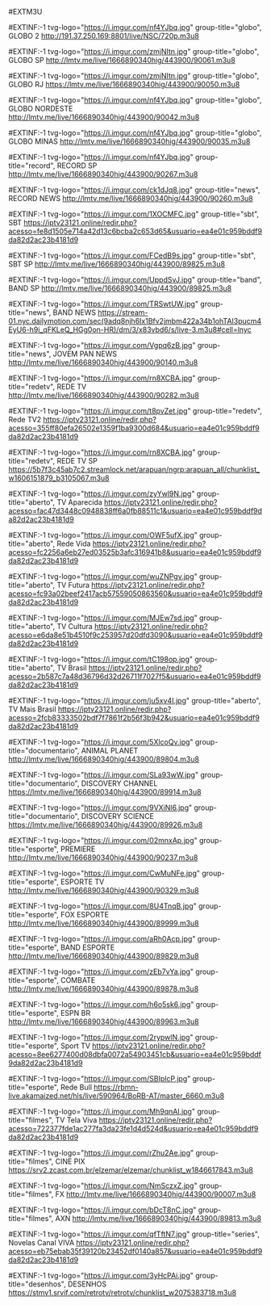 #EXTM3U

#EXTINF:-1 tvg-logo="https://i.imgur.com/nf4YJbq.jpg" group-title="globo", GLOBO 2
http://191.37.250.169:8801/live/NSC/720p.m3u8

#EXTINF:-1 tvg-logo="https://i.imgur.com/zmjNItn.jpg" group-title="globo", GLOBO SP
http://lmtv.me/live/1666890340hig/443900/90061.m3u8

#EXTINF:-1 tvg-logo="https://i.imgur.com/zmjNItn.jpg" group-title="globo", GLOBO RJ
https://lmtv.me/live/1666890340hig/443900/90050.m3u8

#EXTINF:-1 tvg-logo="https://i.imgur.com/nf4YJbq.jpg" group-title="globo", GLOBO NORDESTE
http://lmtv.me/live/1666890340hig/443900/90042.m3u8

#EXTINF:-1 tvg-logo="https://i.imgur.com/nf4YJbq.jpg" group-title="globo", GLOBO MINAS
http://lmtv.me/live/1666890340hig/443900/90035.m3u8

#EXTINF:-1 tvg-logo="https://i.imgur.com/nf4YJbq.jpg" group-title="record", RECORD SP
http://lmtv.me/live/1666890340hig/443900/90267.m3u8

#EXTINF:-1 tvg-logo="https://i.imgur.com/ck1dJq8.jpg" group-title="news", RECORD NEWS
http://lmtv.me/live/1666890340hig/443900/90260.m3u8

#EXTINF:-1 tvg-logo="https://i.imgur.com/1XOCMFC.jpg" group-title="sbt", SBT
https://iptv23121.online/redir.php?acesso=fe8d1505e714a42d13c6bcba2c653d65&usuario=ea4e01c959bddf9da82d2ac23b4181d9

#EXTINF:-1 tvg-logo="https://i.imgur.com/FCedB9s.jpg" group-title="sbt", SBT SP
http://lmtv.me/live/1666890340hig/443900/89825.m3u8

#EXTINF:-1 tvg-logo="https://i.imgur.com/UppdSvJ.jpg" group-title="band", BAND SP
http://lmtv.me/live/1666890340hig/443900/89825.m3u8

#EXTINF:-1 tvg-logo="https://i.imgur.com/TRSwtUW.jpg" group-title="news", BAND NEWS
https://stream-01.nyc.dailymotion.com/sec(9adq8njh6Ix1Bfv2jmbm422a34b1ohTAI3pucm4EyU6-h9i_qFKLeQ_HGg0on-HR)/dm/3/x83vbd6/s/live-3.m3u8#cell=lnyc

#EXTINF:-1 tvg-logo="https://i.imgur.com/Vgpq6zB.jpg" group-title="news", JOVEM PAN NEWS 
http://lmtv.me/live/1666890340hig/443900/90140.m3u8

#EXTINF:-1 tvg-logo="https://i.imgur.com/rn8XCBA.jpg" group-title="redetv", REDE TV
http://lmtv.me/live/1666890340hig/443900/90282.m3u8

#EXTINF:-1 tvg-logo="https://i.imgur.com/t8pvZet.jpg" group-title="redetv", Rede TV2
https://iptv23121.online/redir.php?acesso=355ff80efa26502e1359f1ba9300d684&usuario=ea4e01c959bddf9da82d2ac23b4181d9

#EXTINF:-1 tvg-logo="https://i.imgur.com/rn8XCBA.jpg" group-title="redetv", REDE TV SP
https://5b7f3c45ab7c2.streamlock.net/arapuan/ngrp:arapuan_all/chunklist_w1606151879_b3105067.m3u8

#EXTINF:-1 tvg-logo="https://i.imgur.com/zyYwl9N.jpg" group-title="aberto", TV Aparecida
https://iptv23121.online/redir.php?acesso=fac47d3448c0948838ff6a0fb88511c1&usuario=ea4e01c959bddf9da82d2ac23b4181d9

#EXTINF:-1 tvg-logo="https://i.imgur.com/OWF5ufX.jpg" group-title="aberto", Rede Vida
https://iptv23121.online/redir.php?acesso=fc2256a6eb27ed03525b3afc316941b8&usuario=ea4e01c959bddf9da82d2ac23b4181d9

#EXTINF:-1 tvg-logo="https://i.imgur.com/wuZNPgv.jpg" group-title="aberto", TV Futura
https://iptv23121.online/redir.php?acesso=fc93a02beef2417acb57559050863560&usuario=ea4e01c959bddf9da82d2ac23b4181d9

#EXTINF:-1 tvg-logo="https://i.imgur.com/MJEw7sd.jpg" group-title="aberto", TV Cultura
https://iptv23121.online/redir.php?acesso=e6da8e51b4510f9c253957d20dfd3090&usuario=ea4e01c959bddf9da82d2ac23b4181d9

#EXTINF:-1 tvg-logo="https://i.imgur.com/tC198op.jpg" group-title="aberto", TV Brasil
https://iptv23121.online/redir.php?acesso=2b587c7a48d36796d32d26711f7027f5&usuario=ea4e01c959bddf9da82d2ac23b4181d9

#EXTINF:-1 tvg-logo="https://i.imgur.com/ju5xv4I.jpg" group-title="aberto", TV Mais Brasil
https://iptv23121.online/redir.php?acesso=2fcb83333502bdf7f7861f2b56f3b942&usuario=ea4e01c959bddf9da82d2ac23b4181d9

#EXTINF:-1 tvg-logo="https://i.imgur.com/5XlcoQv.jpg" group-title="documentario", ANIMAL PLANET
http://lmtv.me/live/1666890340hig/443900/89804.m3u8

#EXTINF:-1 tvg-logo="https://i.imgur.com/SLa93wW.jpg" group-title="documentario", DISCOVERY CHANNEL
https://lmtv.me/live/1666890340hig/443900/89914.m3u8

#EXTINF:-1 tvg-logo="https://i.imgur.com/9VXiNl6.jpg" group-title="documentario", DISCOVERY SCIENCE
https://lmtv.me/live/1666890340hig/443900/89926.m3u8

#EXTINF:-1 tvg-logo="https://i.imgur.com/02mnxAp.jpg" group-title="esporte", PREMIERE
http://lmtv.me/live/1666890340hig/443900/90237.m3u8

#EXTINF:-1 tvg-logo="https://i.imgur.com/CwMuNFe.jpg" group-title="esporte", ESPORTE TV
http://lmtv.me/live/1666890340hig/443900/90329.m3u8

#EXTINF:-1 tvg-logo="https://i.imgur.com/8U4TnqB.jpg" group-title="esporte", FOX ESPORTE
http://lmtv.me/live/1666890340hig/443900/89999.m3u8

#EXTINF:-1 tvg-logo="https://i.imgur.com/aRh0Acp.jpg" group-title="esporte", BAND ESPORTE
http://lmtv.me/live/1666890340hig/443900/89829.m3u8

#EXTINF:-1 tvg-logo="https://i.imgur.com/zEb7vYa.jpg" group-title="esporte", COMBATE
http://lmtv.me/live/1666890340hig/443900/89878.m3u8

#EXTINF:-1 tvg-logo="https://i.imgur.com/h6o5sk6.jpg" group-title="esporte", ESPN BR
http://lmtv.me/live/1666890340hig/443900/89963.m3u8

#EXTINF:-1 tvg-logo="https://i.imgur.com/2rypwlN.jpg" group-title="esporte", Sport TV
https://iptv23121.online/redir.php?acesso=8ee6277400d08dbfa0072a54903451cb&usuario=ea4e01c959bddf9da82d2ac23b4181d9

#EXTINF:-1 tvg-logo="https://i.imgur.com/SBIplcP.jpg" group-title="esporte", Rede Bull
https://rbmn-live.akamaized.net/hls/live/590964/BoRB-AT/master_6660.m3u8

#EXTINF:-1 tvg-logo="https://i.imgur.com/Mh9qnAl.jpg" group-title="filmes", TV Tela Viva
https://iptv23121.online/redir.php?acesso=722377fde1ac277fa3da23fe1d4d524d&usuario=ea4e01c959bddf9da82d2ac23b4181d9

#EXTINF:-1 tvg-logo="https://i.imgur.com/rZhu2Ae.jpg" group-title="filmes", CINE PIX
https://srv2.zcast.com.br/elzemar/elzemar/chunklist_w1846617843.m3u8

#EXTINF:-1 tvg-logo="https://i.imgur.com/NmSczxZ.jpg" group-title="filmes", FX
http://lmtv.me/live/1666890340hig/443900/90007.m3u8

#EXTINF:-1 tvg-logo="https://i.imgur.com/bDcT8nC.jpg" group-title="filmes", AXN
http://lmtv.me/live/1666890340hig/443900/89813.m3u8

#EXTINF:-1 tvg-logo="https://i.imgur.com/qfTftN7.jpg" group-title="series", Novelas Canal VIVA
https://iptv23121.online/redir.php?acesso=eb75ebab35f39120b23452df0140a857&usuario=ea4e01c959bddf9da82d2ac23b4181d9

#EXTINF:-1 tvg-logo="https://i.imgur.com/3yHcPAi.jpg" group-title="desenhos", DESENHOS
https://stmv1.srvif.com/retrotv/retrotv/chunklist_w2075383718.m3u8
